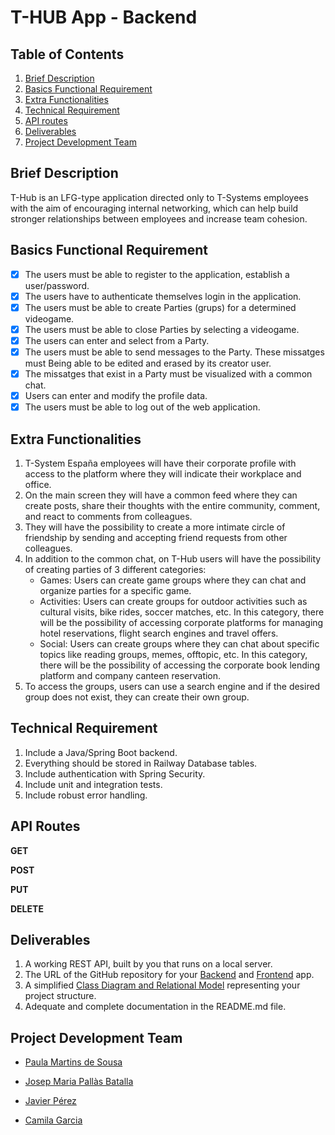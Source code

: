 # T-HUB App - Backend 



## Table of Contents
1. [Brief Description](#brief-description)
2. [Basics Functional Requirement](#basics-functional-requirement)
3. [Extra Functionalities](#extra-functionalities)
4. [Technical Requirement](#technical-requirement)
5. [API routes](#api-routes)
6. [Deliverables](#deliverables)
7. [Project Development Team](#project-development-team)

## Brief Description

T-Hub is an LFG-type application directed only to T-Systems employees with the aim of encouraging internal networking, which can help build stronger relationships between employees and increase team cohesion. 

## Basics Functional Requirement

- [x] The users must be able to register to the application, establish a user/password.
- [x] The users have to authenticate themselves login in the application.
- [x] The users must be able to create Parties (grups) for a determined videogame.
- [x] The users must be able to close Parties by selecting a videogame.
- [x] The users can enter and select from a Party.
- [x] The users must be able to send messages to the Party. These missatges must Being able to be edited and erased by its creator user.
- [x] The missatges that exist in a Party must be visualized with a common chat.
- [x] Users can enter and modify the profile data.
- [x] The users must be able to log out of the web application.

## Extra Functionalities

1. T-System España employees will have their corporate profile with access to the platform where they will indicate their workplace and office.
2. On the main screen they will have a common feed where they can create posts, share their thoughts with the entire community, comment, and react to comments from colleagues.
3. They will have the possibility to create a more intimate circle of friendship by sending and accepting friend requests from other colleagues.
4. In addition to the common chat, on T-Hub users will have the possibility of creating parties of 3 different categories:
    - Games: Users can create game groups where they can chat and organize parties for a specific game.
    - Activities: Users can create groups for outdoor activities such as cultural visits, bike rides, soccer matches, etc. In this category, there will be the possibility of accessing corporate platforms for managing hotel reservations, flight search engines and travel offers.
    - Social: Users can create groups where they can chat about specific topics like reading groups, memes, offtopic, etc. In this category, there will be the possibility of accessing the corporate book lending platform and company canteen reservation.
5. To access the groups, users can use a search engine and if the desired group does not exist, they can create their own group.


## Technical Requirement

1. Include a Java/Spring Boot backend.
2. Everything should be stored in Railway Database tables.
3. Include authentication with Spring Security.
4. Include unit and integration tests.
5. Include robust error handling.

## API Routes

**GET**
        
   
    
 **POST**
    
    
        
 **PUT** 
 
    
    
 **DELETE**
    
   

## Deliverables

1. A working REST API, built by you that runs on a local server.
2. The URL of the GitHub repository for your [Backend](https://github.com/PaulaSousa2014/CJJP-THub-Back-End) and [Frontend](https://github.com/PaulaSousa2014/CJJP-THub-Front-End.git) app.
3. A simplified [Class Diagram and Relational Model](https://drive.google.com/file/d/1Qy4kVExdkdQS_5o8tQ0kqkxAjktorobw/view?usp=sharing) representing your project structure.
4. Adequate and complete documentation in the README.md file.

## Project Development Team

  - [Paula Martins de Sousa](https://github.com/PaulaSousa2014)


  - [Josep Maria Pallàs Batalla](https://github.com/BasementHalfStackDev)


  - [Javier Pérez](https://github.com/jvprz)


  - [Camila Garcia](https://github.com/camilagarcia36)

